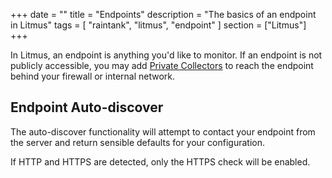 +++
date = ""
title = "Endpoints"
description = "The basics of an endpoint in Litmus"
tags = [ "raintank", "litmus", "endpoint" ]
section = ["Litmus"]
+++

In Litmus, an endpoint is anything you'd like to monitor. If an endpoint is not publicly accessible, you may add <a href="#">Private Collectors</a> to reach the endpoint behind your firewall or internal network. 


## Endpoint Auto-discover

The auto-discover functionality will attempt to contact your endpoint from the server and return sensible defaults for your configuration. 

If HTTP and HTTPS are detected, only the HTTPS check will be enabled. 